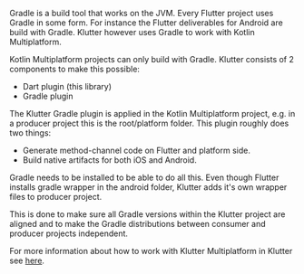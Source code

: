 Gradle is a build tool that works on the JVM. Every Flutter project uses Gradle in some form.
For instance the Flutter deliverables for Android are build with Gradle. Klutter however uses
Gradle to work with Kotlin Multiplatform.

Kotlin Multiplatform projects can only build with Gradle.
Klutter consists of 2 components to make this possible:
- Dart plugin (this library)
- Gradle plugin

The Klutter Gradle plugin is applied in the Kotlin Multiplatform project,
e.g. in a producer project this is the root/platform folder. This plugin
roughly does two things:
- Generate method-channel code on Flutter and platform side.
- Build native artifacts for both iOS and Android.

Gradle needs to be installed to be able to do all this.
Even though Flutter installs gradle wrapper in the android folder,
Klutter adds it's own wrapper files to producer project.

This is done to make sure all Gradle versions within the Klutter project
are aligned and to make the Gradle distributions between consumer
and producer projects independent.

For more information about how to work with Klutter Multiplatform in Klutter
see [here](https://github.com/buijs-dev/klutter).